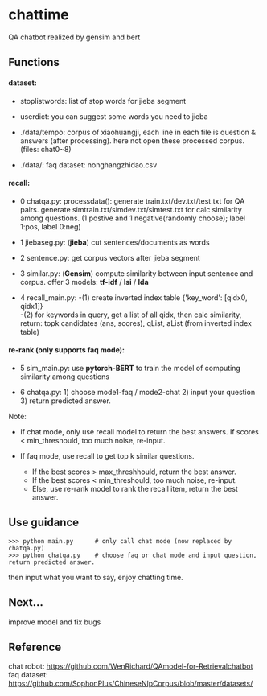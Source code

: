 # chattime
QA chatbot realized by gensim and bert

## Functions

#### dataset:

- stoplistwords:  list of stop words for jieba segment

- userdict:     you can suggest some words you need to jieba

- ./data/tempo:   corpus of xiaohuangji, each line in each file is question & answers (after processing).
                  here not open these processed corpus. (files: chat0~8)



- ./data/:	faq dataset: nonghangzhidao.csv  
			

				  
#### recall: 

- 0 chatqa.py:	  processdata(): generate train.txt/dev.txt/test.txt for QA pairs.
							  generate simtrain.txt/simdev.txt/simtest.txt for calc similarity among questions.
							  (1 postive and 1 negative(randomly choose); label 1:pos, label 0:neg)
								
- 1 jiebaseg.py:  (**jieba**) cut sentences/documents as words

- 2 sentence.py:  get corpus vectors after jieba segment

- 3 similar.py:   (**Gensim**) compute similarity between input sentence and corpus.
                  offer 3 models:   **tf-idf** / **lsi** / **lda**
                
- 4 recall_main.py:      -(1) create inverted index table {'key_word': [qidx0, qidx1]}  
				  -(2) for keywords in query, get a list of all qidx, then calc similarity, return: topk candidates (ans, scores), qList, aList (from inverted index table)   


 				  
			
#### re-rank (only supports faq mode):

- 5 sim_main.py: use **pytorch-BERT** to train the model of computing similarity among questions

- 6 chatqa.py: 1) choose mode1-faq / mode2-chat 2) input your question 3) return predicted answer. 

Note:

- If chat mode, only use recall model to return the best answers. If scores < min_threshould, too much noise, re-input.

- If faq mode, use recall to get top k similar questions. 
	-  If the best scores > max_threshhould, return the best answer.
	-  If the best scores < min_threshould, too much noise, re-input.
	-  Else, use re-rank model to rank the recall item, return the best answer.  


## Use guidance
```
>>> python main.py		# only call chat mode (now replaced by chatqa.py)
>>> python chatqa.py 	# choose faq or chat mode and input question, return predicted answer.  
```
then input what you want to say, enjoy chatting time.


## Next...
improve model and fix bugs

## Reference 
chat robot: https://github.com/WenRichard/QAmodel-for-Retrievalchatbot
faq dataset: https://github.com/SophonPlus/ChineseNlpCorpus/blob/master/datasets/

